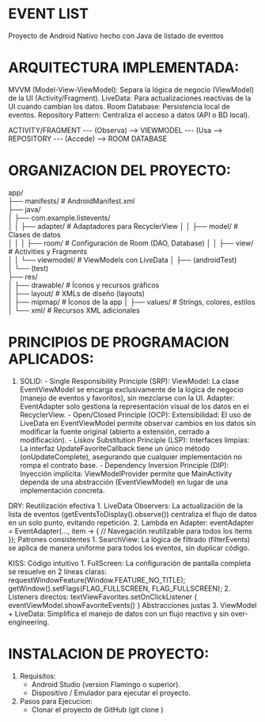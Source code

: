 # EVENT LIST
Proyecto de Android Nativo hecho con Java de listado de eventos

# ARQUITECTURA IMPLEMENTADA:
  MVVM (Model-View-ViewModel): Separa la lógica de negocio (ViewModel) de la UI (Activity/Fragment).
  LiveData: Para actualizaciones reactivas de la UI cuando cambian los datos.
  Room Database: Persistencia local de eventos.
  Repository Pattern: Centraliza el acceso a datos (API o BD local).

  ACTIVITY/FRAGMENT --- (Observa) --> VIEWMODEL --- (Usa --> REPOSITORY --- (Accede) --> ROOM DATABASE

# ORGANIZACION DEL PROYECTO:
  app/  
  ├── manifests/              # AndroidManifest.xml  
  ├── java/  
  │   ├── com.example.listevents/  
  │   │   ├── adapter/        # Adaptadores para RecyclerView
  │   │   ├── model/          # Clases de datos  
  │   │   │   ├── room/       # Configuración de Room (DAO, Database)
  │   │   ├── view/           # Activities y Fragments  
  │   │   └── viewmodel/      # ViewModels con LiveData
  │   ├── (androidTest)       
  │   └── (test)               
  ├── res/  
  │   ├── drawable/           # Íconos y recursos gráficos  
  │   ├── layout/             # XMLs de diseño (layouts)  
  │   ├── mipmap/             # Íconos de la app 
  │   ├── values/             # Strings, colores, estilos
  │   └── xml/                # Recursos XML adicionales

# PRINCIPIOS DE PROGRAMACION APLICADOS:
  1. SOLID:
    - Single Responsibility Principle (SRP):
     ViewModel: La clase EventViewModel se encarga exclusivamente de la lógica de negocio (manejo de eventos y favoritos), sin mezclarse con la UI.
     Adapter: EventAdapter solo gestiona la representación visual de los datos en el RecyclerView.
    - Open/Closed Principle (OCP):
     Extensibilidad: El uso de LiveData en EventViewModel permite observar cambios en los datos sin modificar la fuente original (abierto a extensión, cerrado a modificación).
    - Liskov Substitution Principle (LSP):
     Interfaces limpias: La interfaz UpdateFavoriteCallback tiene un único método (onUpdateComplete), asegurando que cualquier implementación no rompa el contrato base.
    - Dependency Inversion Principle (DIP):
     Inyección implícita: ViewModelProvider permite que MainActivity dependa de una abstracción (EventViewModel) en lugar de una implementación concreta.
  
  DRY:
  Reutilización efectiva
    1. LiveData Observers: La actualización de la lista de eventos (getEventsToDisplay().observe()) centraliza el flujo de datos en un solo punto, evitando repetición.
    2. Lambda en Adapter:
    eventAdapter = EventAdapter(..., item -> { 
      // Navegación reutilizable para todos los items 
    });
  Patrones consistentes
    1. SearchView: La lógica de filtrado (filterEvents) se aplica de manera uniforme para todos los eventos, sin duplicar código.

  KISS:
    Código intuitivo
      1. FullScreen: La configuración de pantalla completa se resuelve en 2 líneas claras:
      requestWindowFeature(Window.FEATURE_NO_TITLE);
      getWindow().setFlags(FLAG_FULLSCREEN, FLAG_FULLSCREEN);
      2. Listeners directos:
      textViewFavorites.setOnClickListener { eventViewModel.showFavoriteEvents() }
      Abstracciones justas
      3. ViewModel + LiveData: Simplifica el manejo de datos con un flujo reactivo y sin over-engineering.
      
# INSTALACION DE PROYECTO:
  1. Requisitos:
     - Android Studio (version Flamingo o superior).
     - Dispositivo / Emulador para ejecutar el proyecto.
  2. Pasos para Ejecucion:
     - Clonar el proyecto de GitHub (git clone )
     
